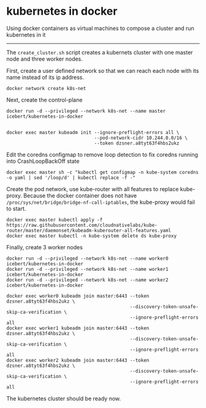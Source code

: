 # kubernetes in docker

Using docker containers as virtual machines to compose a cluster and run kubernetes in it

---

The `create_cluster.sh` script creates a kubernets cluster with one master node and three worker nodes.

First, create a user defined network so that we can reach each node with its name instead of its ip address.
```shell
docker network create k8s-net
```

Next, create the control-plane

```shell
docker run -d --privileged --network k8s-net --name master icebert/kubernetes-in-docker


docker exec master kubeadm init --ignore-preflight-errors all \
                                --pod-network-cidr 10.244.0.0/16 \
                                --token dzsner.a8tyt63f4hbs2ukz
```

Edit the coredns configmap to remove loop detection to fix coredns running into CrashLoopBackOff state

```shell
docker exec master sh -c "kubectl get configmap -n kube-system coredns -o yaml | sed '/loop/d' | kubectl replace -f -"
```

Create the pod network, use kube-router with all features to replace kube-proxy. Because the docker container does not have `/proc/sys/net/bridge/bridge-nf-call-iptables`, the kube-proxy would fail to start.

```shell
docker exec master kubectl apply -f https://raw.githubusercontent.com/cloudnativelabs/kube-router/master/daemonset/kubeadm-kuberouter-all-features.yaml
docker exec master kubectl -n kube-system delete ds kube-proxy
```

Finally, create 3 worker nodes

```shell
docker run -d --privileged --network k8s-net --name worker0 icebert/kubernetes-in-docker
docker run -d --privileged --network k8s-net --name worker1 icebert/kubernetes-in-docker
docker run -d --privileged --network k8s-net --name worker2 icebert/kubernetes-in-docker

docker exec worker0 kubeadm join master:6443 --token dzsner.a8tyt63f4hbs2ukz \
                                             --discovery-token-unsafe-skip-ca-verification \
                                             --ignore-preflight-errors all
docker exec worker1 kubeadm join master:6443 --token dzsner.a8tyt63f4hbs2ukz \
                                             --discovery-token-unsafe-skip-ca-verification \
                                             --ignore-preflight-errors all
docker exec worker2 kubeadm join master:6443 --token dzsner.a8tyt63f4hbs2ukz \
                                             --discovery-token-unsafe-skip-ca-verification \
                                             --ignore-preflight-errors all
```

The kubernetes cluster should be ready now.

